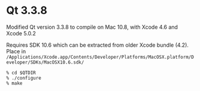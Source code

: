 # Qt 3.3.8

Modified Qt version 3.3.8 to compile on Mac 10.8, with Xcode 4.6 and Xcode 5.0.2

Requires SDK 10.6 which can be extracted from older Xcode bundle (4.2). Place in `/Applications/Xcode.app/Contents/Developer/Platforms/MacOSX.platform/Developer/SDKs/MacOSX10.6.sdk/`

    % cd $QTDIR
    % ./configure
    % make
